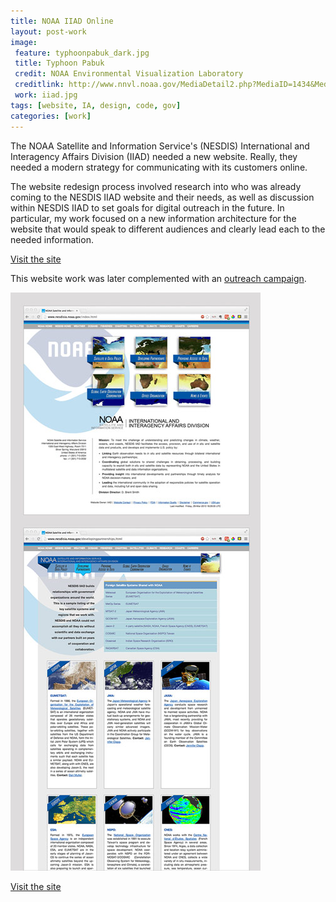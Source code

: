 ```yaml
---
title: NOAA IIAD Online
layout: post-work
image:
 feature: typhoonpabuk_dark.jpg
 title: Typhoon Pabuk
 credit: NOAA Environmental Visualization Laboratory
 creditlink: http://www.nnvl.noaa.gov/MediaDetail2.php?MediaID=1434&MediaTypeID=1
 work: iiad.jpg
tags: [website, IA, design, code, gov]
categories: [work]
---
```

The NOAA Satellite and Information Service's (NESDIS) International and Interagency Affairs Division (IIAD) needed a new website. Really, they needed a modern strategy for communicating with its customers online.<!--more-->

The website redesign process involved research into who was already coming to the NESDIS IIAD website and their needs, as well as discussion within NESDIS IIAD to set goals for digital outreach in the future. In particular, my work focused on a new information architecture for the website that would speak to different audiences and clearly lead each to the needed information.

[Visit the site](http://www.nesdisia.noaa.gov/)

This website work was later complemented with an [outreach campaign](/work/noaa-iiad-coms/).

![NOAA Satellite and Information Service International and Interagency Affairs Division website redesign](/assets/img/iiad_site.jpg)

[Visit the site](http://www.nesdisia.noaa.gov/)